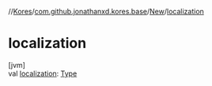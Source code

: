 //[Kores](../../../index.md)/[com.github.jonathanxd.kores.base](../index.md)/[New](index.md)/[localization](localization.md)

# localization

[jvm]\
val [localization](localization.md): [Type](https://docs.oracle.com/javase/8/docs/api/java/lang/reflect/Type.html)
